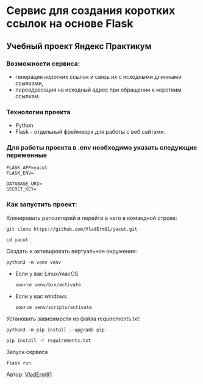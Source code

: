 # Сервис для создания коротких ссылок на основе Flask
## Учебный проект Яндекс Практикум

### Возможности сервиса:
- генерация коротких ссылок и связь их с исходными длинными ссылками,
- переадресация на исходный адрес при обращении к коротким ссылкам.

### Технологии проекта
* Python
* Flask - отдельный фреймворк для работы с веб сайтами. 

### Для работы проекта в .env необходимо указать следующие переменные

```
FLASK_APP=yacut
FLASK_ENV=

DATABASE_URI=
SECRET_KEY=
```

### Как запустить проект:
Клонировать репозиторий и перейти в него в командной строке:

```
git clone https://github.com/VladErm91/yacut.git

cd yacut
```

Cоздать и активировать виртуальное окружение:

```
python3 -m venv venv
```

* Если у вас Linux/macOS

    ```
    source venv/bin/activate
    ```

* Если у вас windows

    ```
    source venv/scripts/activate
    ```

Установить зависимости из файла requirements.txt:

```
python3 -m pip install --upgrade pip
```

```
pip install -r requirements.txt
```

Запуск сервиса 

```
flask run
```

Автор: [VladErm91](https://github.com/VladErm91)